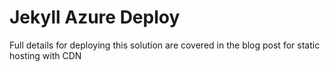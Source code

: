 # Jekyll Azure Deploy

Full details for deploying this solution are covered in the blog post for static hosting with CDN